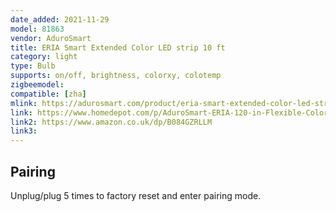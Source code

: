 ```yaml
---
date_added: 2021-11-29
model: 81863
vendor: AduroSmart
title: ERIA Smart Extended Color LED strip 10 ft
category: light
type: Bulb
supports: on/off, brightness, colorxy, colotemp
zigbeemodel: 
compatible: [zha]
mlink: https://adurosmart.com/product/eria-smart-extended-color-led-strip-3m-eriaproduct/
link: https://www.homedepot.com/p/AduroSmart-ERIA-120-in-Flexible-Color-and-White-LED-Dimmable-Smart-Strip-Light-81863/312889631
link2: https://www.amazon.co.uk/dp/B084GZRLLM
link3: 
---
```


## Pairing

Unplug/plug 5 times to factory reset and enter pairing mode.



